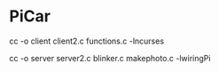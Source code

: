# PiCar

cc -o client client2.c functions.c -lncurses

cc -o server server2.c blinker.c makephoto.c -lwiringPi
